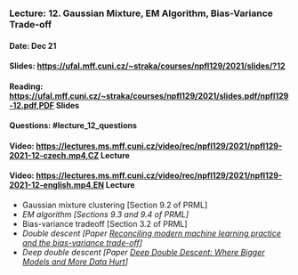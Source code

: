 ### Lecture: 12. Gaussian Mixture, EM Algorithm, Bias-Variance Trade-off
#### Date: Dec 21
#### Slides: https://ufal.mff.cuni.cz/~straka/courses/npfl129/2021/slides/?12
#### Reading: https://ufal.mff.cuni.cz/~straka/courses/npfl129/2021/slides.pdf/npfl129-12.pdf,PDF Slides
#### Questions: #lecture_12_questions
#### Video: https://lectures.ms.mff.cuni.cz/video/rec/npfl129/2021/npfl129-2021-12-czech.mp4,CZ Lecture
#### Video: https://lectures.ms.mff.cuni.cz/video/rec/npfl129/2021/npfl129-2021-12-english.mp4,EN Lecture

- Gaussian mixture clustering [Section 9.2 of PRML]
- _EM algorithm [Sections 9.3 and 9.4 of PRML]_
- Bias-variance tradeoff [Section 3.2 of PRML]
- _Double descent [Paper [Reconciling modern machine learning practice and the bias-variance trade-off](https://arxiv.org/abs/1812.11118)]_
- _Deep double descent [Paper [Deep Double Descent: Where Bigger Models and More Data Hurt](https://arxiv.org/abs/1912.02292)]_
